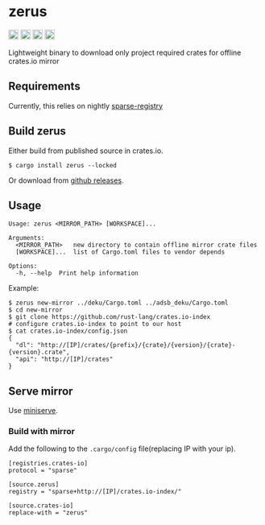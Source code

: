zerus
===========================

[<img alt="github" src="https://img.shields.io/badge/github-wcampbell0x2a/zerus-8da0cb?style=for-the-badge&labelColor=555555&logo=github" height="20">](https://github.com/wcampbell0x2a/zerus)
[<img alt="crates.io" src="https://img.shields.io/crates/v/zerus.svg?style=for-the-badge&color=fc8d62&logo=rust" height="20">](https://crates.io/crates/zerus)
[<img alt="docs.rs" src="https://img.shields.io/badge/docs.rs-zerus-66c2a5?style=for-the-badge&labelColor=555555&logo=docs.rs" height="20">](https://docs.rs/zerus)
[<img alt="build status" src="https://img.shields.io/github/actions/workflow/status/wcampbell0x2a/zerus/main.yml?branch=master&style=for-the-badge" height="20">](https://github.com/wcampbell0x2a/zerus/actions?query=branch%3Amaster)

Lightweight binary to download only project required crates for offline crates.io mirror

## Requirements
Currently, this relies on nightly [sparse-registry](https://blog.rust-lang.org/2022/06/22/sparse-registry-testing.html)

## Build zerus
Either build from published source in crates.io.
```
$ cargo install zerus --locked
```

Or download from [github releases](https://github.com/wcampbell0x2a/zerus/releases).

## Usage
```console
Usage: zerus <MIRROR_PATH> [WORKSPACE]...

Arguments:
  <MIRROR_PATH>   new directory to contain offline mirror crate files
  [WORKSPACE]...  list of Cargo.toml files to vendor depends

Options:
  -h, --help  Print help information
```

Example:
```console
$ zerus new-mirror ../deku/Cargo.toml ../adsb_deku/Cargo.toml
$ cd new-mirror
$ git clone https://github.com/rust-lang/crates.io-index
# configure crates.io-index to point to our host
$ cat crates.io-index/config.json
{
  "dl": "http://[IP]/crates/{prefix}/{crate}/{version}/{crate}-{version}.crate",
  "api": "http://[IP]/crates"
}
```


## Serve mirror
Use [miniserve](https://github.com/svenstaro/miniserve).

### Build with mirror
Add the following to the `.cargo/config` file(replacing IP with your ip).
```
[registries.crates-io]
protocol = "sparse"

[source.zerus]
registry = "sparse+http://[IP]/crates.io-index/"

[source.crates-io]
replace-with = "zerus"
```
